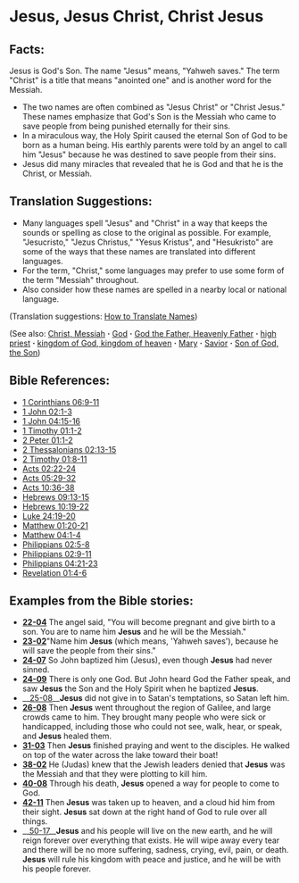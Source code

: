 # Jesus, Jesus Christ, Christ Jesus #

## Facts: ##

Jesus is God's Son. The name "Jesus" means, "Yahweh saves." The term "Christ" is a title that means "anointed one" and is another word for the Messiah.

* The two names are often combined as "Jesus Christ" or "Christ Jesus." These names emphasize that God's Son is the Messiah who came to save people from being punished eternally for their sins.
* In a miraculous way, the Holy Spirit caused the eternal Son of God to be born as a human being. His earthly parents were told by an angel to call him "Jesus" because he was destined to save people from their sins.
* Jesus did many miracles that revealed that he is God and that he is the Christ, or Messiah.

## Translation Suggestions: ##

* Many languages spell "Jesus" and "Christ" in a way that keeps the sounds or spelling as close to the original as possible. For example, "Jesucristo," "Jezus Christus," "Yesus Kristus", and "Hesukristo" are some of the ways that these names are translated into different languages.
* For the term, "Christ," some languages may prefer to use some form of the term "Messiah" throughout.
* Also consider how these names are spelled in a nearby local or national language.

(Translation suggestions: [How to Translate Names](https://git.door43.org/Door43/en-ta-translate-vol1/src/master/content/translate_names.md))

(See also: [Christ, Messiah](../kt/christ.md) **·** [God](../kt/god.md) **·** [God the Father, Heavenly Father](../kt/godthefather.md) **·** [high priest](../kt/highpriest.md) **·** [kingdom of God, kingdom of heaven](../kt/kingdomofgod.md) **·** [Mary](../other/mary.md) **·** [Savior](../kt/savior.md) **·** [Son of God, the Son](../kt/sonofgod.md))

## Bible References: ##

* [1 Corinthians 06:9-11](https://door43.org/en/bible/notes/1co/06/09)
* [1 John 02:1-3](https://door43.org/en/bible/notes/1jn/02/01)
* [1 John 04:15-16](https://door43.org/en/bible/notes/1jn/04/15)
* [1 Timothy 01:1-2](https://door43.org/en/bible/notes/1ti/01/01)
* [2 Peter 01:1-2](https://door43.org/en/bible/notes/2pe/01/01)
* [2 Thessalonians 02:13-15](https://door43.org/en/bible/notes/2th/02/13)
* [2 Timothy 01:8-11](https://door43.org/en/bible/notes/2ti/01/08)
* [Acts 02:22-24](https://door43.org/en/bible/notes/act/02/22)
* [Acts 05:29-32](https://door43.org/en/bible/notes/act/05/29)
* [Acts 10:36-38](https://door43.org/en/bible/notes/act/10/36)
* [Hebrews 09:13-15](https://door43.org/en/bible/notes/heb/09/13)
* [Hebrews 10:19-22](https://door43.org/en/bible/notes/heb/10/19)
* [Luke 24:19-20](https://door43.org/en/bible/notes/luk/24/19)
* [Matthew 01:20-21](https://door43.org/en/bible/notes/mat/01/20)
* [Matthew 04:1-4](https://door43.org/en/bible/notes/mat/04/01)
* [Philippians 02:5-8](https://door43.org/en/bible/notes/php/02/05)
* [Philippians 02:9-11](https://door43.org/en/bible/notes/php/02/09)
* [Philippians 04:21-23](https://door43.org/en/bible/notes/php/04/21)
* [Revelation 01:4-6](https://door43.org/en/bible/notes/rev/01/04)

## Examples from the Bible stories: ##

* __[22-04](https://door43.org/en/obs/notes/frames/22-04)__ The angel said, "You will become pregnant and give birth to a son. You are to name him __Jesus__  and he will be the Messiah."
* __[23-02](https://door43.org/en/obs/notes/frames/23-02)__"Name him __Jesus__  (which means, 'Yahweh saves'), because he will save the people from their sins."
* __[24-07](https://door43.org/en/obs/notes/frames/24-07)__ So John baptized him (Jesus), even though __Jesus__  had never sinned.
* __[24-09](https://door43.org/en/obs/notes/frames/24-09)__ There is only one God. But John heard God the Father speak, and saw __Jesus__  the Son and the Holy Spirit when he baptized __Jesus__.
* __[25-08](https://door43.org/en/obs/notes/frames/25-08)____Jesus__  did not give in to Satan's temptations, so Satan left him.
* __[26-08](https://door43.org/en/obs/notes/frames/26-08)__ Then __Jesus__  went throughout the region of Galilee, and large crowds came to him. They brought many people who were sick or handicapped, including those who could not see, walk, hear, or speak, and __Jesus__  healed them.
* __[31-03](https://door43.org/en/obs/notes/frames/31-03)__ Then __Jesus__  finished praying and went to the disciples. He walked on top of the water across the lake toward their boat!
* __[38-02](https://door43.org/en/obs/notes/frames/38-02)__ He (Judas) knew that the Jewish leaders denied that __Jesus__  was the Messiah and that they were plotting to kill him.
* __[40-08](https://door43.org/en/obs/notes/frames/40-08)__ Through his death, __Jesus__  opened a way for people to come to God.
* __[42-11](https://door43.org/en/obs/notes/frames/42-11)__ Then __Jesus__  was taken up to heaven, and a cloud hid him from their sight. __Jesus__  sat down at the right hand of God to rule over all things.
* __[50-17](https://door43.org/en/obs/notes/frames/50-17)____Jesus__  and his people will live on the new earth, and he will reign forever over everything that exists. He will wipe away every tear and there will be no more suffering, sadness, crying, evil, pain, or death. __Jesus__  will rule his kingdom with peace and justice, and he will be with his people forever.


